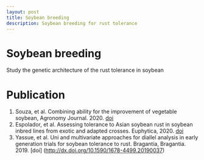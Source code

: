 ```yaml
---
layout: post
title: Soybean breeding
description: Soybean breeding for rust tolerance
---
```


# Soybean breeding
Study the genetic architecture of the rust tolerance in soybean  

# Publication

1. Souza, et al. Combining ability for the improvement of vegetable soybean, Agronomy Journal. 2020. [doi](http://dx.doi.org/10.1590/1678-4499.20190037 )
2. Espolador, et al. Assessing tolerance to Asian soybean rust in soybean inbred lines from exotic and adapted crosses. Euphytica, 2020. [doi](https://doi.org/10.1007/s10681-020-02597-8)
3. Yassue, et al. Uni and multivariate approaches for diallel analysis in early generation trials for soybean tolerance to rust. Bragantia, Bragantia. 2019. [doi] (http://dx.doi.org/10.1590/1678-4499.20190037)
